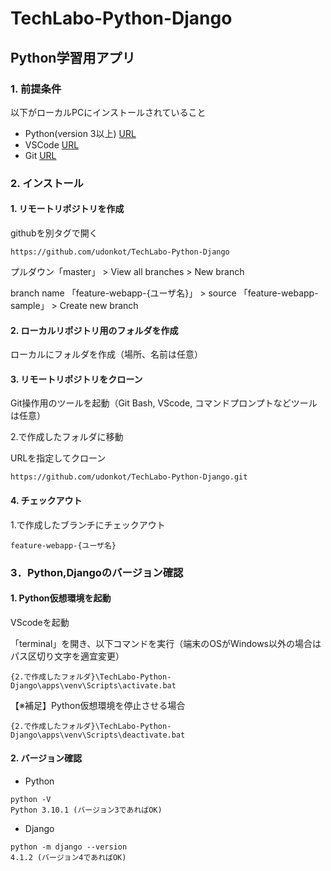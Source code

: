 # TechLabo-Python-Django

## Python学習用アプリ

### 1. 前提条件
以下がローカルPCにインストールされていること
- Python(version 3以上) [URL](https://www.python.org/downloads/)
- VSCode [URL](https://code.visualstudio.com/download)
- Git [URL](https://git-scm.com/downloads)

### 2. インストール

#### 1. リモートリポジトリを作成

githubを別タグで開く
```
https://github.com/udonkot/TechLabo-Python-Django
```

プルダウン「master」 > View all branches > New branch

branch name 「feature-webapp-{ユーザ名}」 > source 「feature-webapp-sample」 > Create new branch

#### 2. ローカルリポジトリ用のフォルダを作成

ローカルにフォルダを作成（場所、名前は任意）

#### 3. リモートリポジトリをクローン

Git操作用のツールを起動（Git Bash, VScode, コマンドプロンプトなどツールは任意）

2.で作成したフォルダに移動

URLを指定してクローン
```
https://github.com/udonkot/TechLabo-Python-Django.git
```

#### 4. チェックアウト

1.で作成したブランチにチェックアウト
```
feature-webapp-{ユーザ名}
```

### 3．Python,Djangoのバージョン確認

#### 1. Python仮想環境を起動

VScodeを起動

「terminal」を開き、以下コマンドを実行（端末のOSがWindows以外の場合はパス区切り文字を適宜変更）
```
{2.で作成したフォルダ}\TechLabo-Python-Django\apps\venv\Scripts\activate.bat
```

【※補足】Python仮想環境を停止させる場合
```
{2.で作成したフォルダ}\TechLabo-Python-Django\apps\venv\Scripts\deactivate.bat
```

#### 2. バージョン確認

- Python
```
python -V
Python 3.10.1 (バージョン3であればOK)
```
- Django
```
python -m django --version
4.1.2 (バージョン4であればOK)
```
